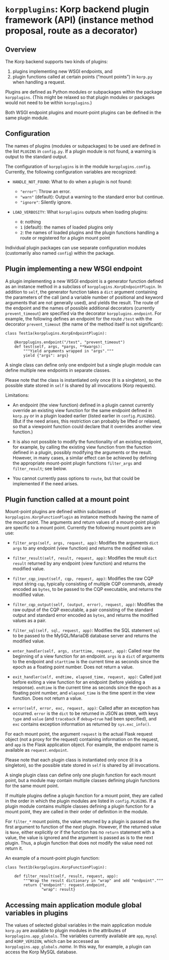 
# `korpplugins`: Korp backend plugin framework (API) (instance method proposal, route as a decorator)


## Overview

The Korp backend supports two kinds of plugins:

1. plugins implementing new WSGI endpoints, and
2. plugin functions called at certain points (“mount points”) in
   `korp.py` when handling a request.

Plugins are defined as Python modules or subpackages within the
package `korpplugins`. (This might be relaxed so that plugin modules
or packages would not need to be within `korpplugins`.)

Both WSGI endpoint plugins and mount-point plugins can be defined in
the same plugin module.


## Configuration

The names of plugins (modules or subpackages) to be used are defined
in the list `PLUGINS` in `config.py`. If a plugin module is not found,
a warning is output to the standard output.

The configuration of `korpplugins` is in the module
`korpplugins.config`. Currently, the following configuration variables
are recognized:

- `HANDLE_NOT_FOUND`: What to do when a plugin is not found:
    - `"error"`: Throw an error.
    - `"warn"` (default): Output a warning to the standard error but
      continue.
    - `"ignore"`: Silently ignore.

- `LOAD_VERBOSITY`: What `korpplugins` outputs when loading plugins:
    - `0`: nothing
    - `1` (default): the names of loaded plugins only
    - `2`: the names of loaded plugins and the plugin functions
      handling a route or registered for a plugin mount point

Individual plugin packages can use separate configuration modules
(customarily also named `config`) within the package.


## Plugin implementing a new WSGI endpoint

A plugin implementing a new WSGI endpoint is a generator function
defined as an instance method in a subclass of
`korpplugins.KorpEndpointPlugin`. In addition to `self`, the generator
function takes a `dict` argument containing the parameters of the call
(and a variable number of positional and keyword arguments that are
not generally used), and yields the result. The route of the endpoint
and the names of possible additional decorators (currently
`prevent_timeout`) are specified via the decorator
`korpplugins.endpoint`. For example, the following defines an endpoint
for the route `/test` with the decorator `prevent_timeout` (the name
of the method itself is not significant):

    class Test1a(korpplugins.KorpEndpointPlugin):

        @korpplugins.endpoint("/test", "prevent_timeout")
        def test(self, args, *pargs, **kwargs):
            """Yield arguments wrapped in "args"."""
            yield {"args": args}

A single class can define only one endpoint but a single plugin module
can define multiple new endpoints in separate classes.

Please note that the class is instantiated only once (it is a
singleton), so the possible state stored in `self` is shared by all
invocations (Korp requests).

Limitations:

- An endpoint (the view function) defined in a plugin cannot currently
  override an existing view function for the same endpoint defined in
  `korp.py` or in a plugin loaded earlier (listed earlier in
  `config.PLUGINS`). (But if the need arises, this restriction can
  probably be lifted or relaxed, so that a viewpoint function could
  declare that it overrides another view function.)

- It is also not possible to modify the functionality of an existing
  endpoint, for example, by calling the existing view function from
  the function defined in a plugin, possibly modifying the arguments
  or the result. However, in many cases, a similar effect can be
  achieved by defining the appropriate mount-point plugin functions
  `filter_args` and `filter_result`; see below.

- You cannot currently pass options to `route`, but that could be
  implemented if the need arises.


## Plugin function called at a mount point

Mount-point plugins are defined within subclasses of
`korpplugins.KorpFunctionPlugin` as instance methods having the name
of the mount point. The arguments and return values of a mount-point
plugin are specific to a mount point. Currently the following mount
points are in use:

- `filter_args(self, args, request, app)`: Modifies the arguments
  `dict` `args` to any endpoint (view function) and returns the
  modified value.

- `filter_result(self, result, request, app)`: Modifies the result
  `dict` `result` returned by any endpoint (view function) and returns
  the modified value.

- `filter_cqp_input(self, cqp, request, app)`: Modifies the raw CQP
  input string `cqp`, typically consisting of multiple CQP commands,
  already encoded as `bytes`, to be passed to the CQP executable, and
  returns the modified value.

- `filter_cqp_output(self, (output, error), request, app)`: Modifies
  the raw output of the CQP executable, a pair consisting of the
  standard output and standard error encoded as `bytes`, and returns
  the modified values as a pair.

- `filter_sql(self, sql, request, app)`: Modifies the SQL statement
  `sql` to be passed to the MySQL/MariaDB database server and returns
  the modified value.

- `enter_handler(self, args, starttime, request, app)`: Called near
  the beginning of a view function for an endpoint. `args` is a `dict`
  of arguments to the endpoint and `starttime` is the current time as
  seconds since the epoch as a floating point number. Does not return
  a value.

- `exit_handler(self, endtime, elapsed_time, request, app)`: Called
  just before exiting a view function for an endpoint (before yielding
  a response). `endtime` is the current time as seconds since the
  epoch as a floating point number, and `elapsed_time` is the time
  spent in the view function. Does not return a value.

- `error(self, error, exc, request, app)`: Called after an exception
  has occurred. `error` is the `dict` to be returned in JSON as
  `ERROR`, with keys `type` and `value` (and `traceback` if
  `debug=true` had been specified), and `exc` contains exception
  information as returned by `sys.exc_info()`.

For each mount point, the argument `request` is the actual Flask
request object (not a proxy for the request) containing information on
the request, and `app` is the Flask application object. For example,
the endpoint name is available as `request.endpoint`.

Please note that each plugin class is instantiated only once (it is a
singleton), so the possible state stored in `self` is shared by all
invocations.

A single plugin class can define only one plugin function for each
mount point, but a module may contain multiple classes defining plugin
functions for the same mount point.

If multiple plugins define a plugin function for a mount point, they
are called in the order in which the plugin modules are listed in
`config.PLUGINS`. If a plugin module contains multiple classes
defining a plugin function for a mount point, they are called in their
order of definition in the module.

For `filter_*` mount points, the value returned by a plugin is passed
as the first argument to function of the next plugin. However, if the
returned value is `None`, either explicitly or if the function has no
`return` statement with a value, the value is ignored and the argument
is passed as is to the next plugin. Thus, a plugin function that does
not modify the value need not return it.

An example of a mount-point plugin function:

    class Test1b(korpplugins.KorpFunctionPlugin):

        def filter_result(self, result, request, app):
            """Wrap the result dictionary in "wrap" and add "endpoint"."""
            return {"endpoint": request.endpoint,
                    "wrap": result}


## Accessing main application module global variables in plugins

The values of selected global variables in the main application module
`korp.py` are available to plugin modules in the attributes of
`korpplugins.app_globals`. The variables currently available are
`app`, `mysql` and `KORP_VERSION`, which can be accessed as
`korpplugins.app_globals.`_name_. In this way, for example, a
plugin can access the Korp MySQL database.
